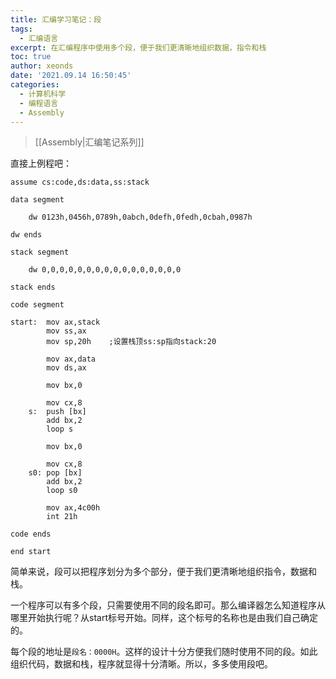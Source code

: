 ```yaml
---
title: 汇编学习笔记：段
tags:
  - 汇编语言
excerpt: 在汇编程序中使用多个段，便于我们更清晰地组织数据，指令和栈
toc: true
author: xeonds
date: '2021.09.14 16:50:45'
categories:
  - 计算机科学
  - 编程语言
  - Assembly
---
```


>[[Assembly|汇编笔记系列]]

直接上例程吧：

```assembly
assume cs:code,ds:data,ss:stack

data segment

    dw 0123h,0456h,0789h,0abch,0defh,0fedh,0cbah,0987h

dw ends

stack segment

    dw 0,0,0,0,0,0,0,0,0,0,0,0,0,0,0,0

stack ends

code segment

start:  mov ax,stack
        mov ss,ax
        mov sp,20h    ;设置栈顶ss:sp指向stack:20

        mov ax,data
        mov ds,ax

        mov bx,0

        mov cx,8
    s:  push [bx]
        add bx,2
        loop s

        mov bx,0

        mov cx,8
    s0: pop [bx]
        add bx,2
        loop s0

        mov ax,4c00h
        int 21h

code ends

end start
```

简单来说，段可以把程序划分为多个部分，便于我们更清晰地组织指令，数据和栈。

一个程序可以有多个段，只需要使用不同的段名即可。那么编译器怎么知道程序从哪里开始执行呢？从start标号开始。同样，这个标号的名称也是由我们自己确定的。

每个段的地址是`段名：0000H`。这样的设计十分方便我们随时使用不同的段。如此组织代码，数据和栈，程序就显得十分清晰。所以，多多使用段吧。
